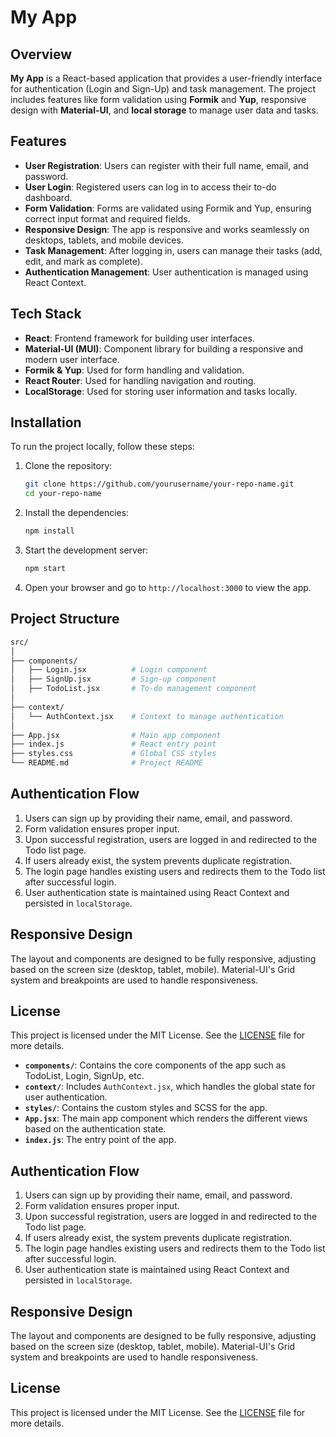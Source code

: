 # My App

## Overview
**My App** is a React-based application that provides a user-friendly interface for authentication (Login and Sign-Up) and task management. The project includes features like form validation using **Formik** and **Yup**, responsive design with **Material-UI**, and **local storage** to manage user data and tasks.

## Features
- **User Registration**: Users can register with their full name, email, and password.
- **User Login**: Registered users can log in to access their to-do dashboard.
- **Form Validation**: Forms are validated using Formik and Yup, ensuring correct input format and required fields.
- **Responsive Design**: The app is responsive and works seamlessly on desktops, tablets, and mobile devices.
- **Task Management**: After logging in, users can manage their tasks (add, edit, and mark as complete).
- **Authentication Management**: User authentication is managed using React Context.

## Tech Stack
- **React**: Frontend framework for building user interfaces.
- **Material-UI (MUI)**: Component library for building a responsive and modern user interface.
- **Formik & Yup**: Used for form handling and validation.
- **React Router**: Used for handling navigation and routing.
- **LocalStorage**: Used for storing user information and tasks locally.

## Installation
To run the project locally, follow these steps:

1. Clone the repository:
    ```bash
    git clone https://github.com/yourusername/your-repo-name.git
    cd your-repo-name
    ```

2. Install the dependencies:
    ```bash
    npm install
    ```

3. Start the development server:
    ```bash
    npm start
    ```

4. Open your browser and go to `http://localhost:3000` to view the app.

## Project Structure
```bash
src/
│
├── components/
│   ├── Login.jsx          # Login component
│   ├── SignUp.jsx         # Sign-up component
│   ├── TodoList.jsx       # To-do management component
│
├── context/
│   └── AuthContext.jsx    # Context to manage authentication
│
├── App.jsx                # Main app component
├── index.js               # React entry point
├── styles.css             # Global CSS styles
└── README.md              # Project README
```

## Authentication Flow

1. Users can sign up by providing their name, email, and password.
2. Form validation ensures proper input.
3. Upon successful registration, users are logged in and redirected to the Todo list page.
4. If users already exist, the system prevents duplicate registration.
5. The login page handles existing users and redirects them to the Todo list after successful login.
6. User authentication state is maintained using React Context and persisted in `localStorage`.

## Responsive Design

The layout and components are designed to be fully responsive, adjusting based on the screen size (desktop, tablet, mobile). Material-UI's Grid system and breakpoints are used to handle responsiveness.

## License

This project is licensed under the MIT License. See the [LICENSE](LICENSE) file for more details.


- **`components/`**: Contains the core components of the app such as TodoList, Login, SignUp, etc.
- **`context/`**: Includes `AuthContext.jsx`, which handles the global state for user authentication.
- **`styles/`**: Contains the custom styles and SCSS for the app.
- **`App.jsx`**: The main app component which renders the different views based on the authentication state.
- **`index.js`**: The entry point of the app.

## Authentication Flow

1. Users can sign up by providing their name, email, and password.
2. Form validation ensures proper input.
3. Upon successful registration, users are logged in and redirected to the Todo list page.
4. If users already exist, the system prevents duplicate registration.
5. The login page handles existing users and redirects them to the Todo list after successful login.
6. User authentication state is maintained using React Context and persisted in `localStorage`.

## Responsive Design

The layout and components are designed to be fully responsive, adjusting based on the screen size (desktop, tablet, mobile). Material-UI's Grid system and breakpoints are used to handle responsiveness.

## License

This project is licensed under the MIT License. See the [LICENSE](LICENSE) file for more details.
